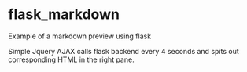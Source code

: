 # flask_markdown
Example of a markdown preview using flask

Simple Jquery AJAX calls flask backend every 4 seconds and spits out corresponding HTML in the right pane. 
